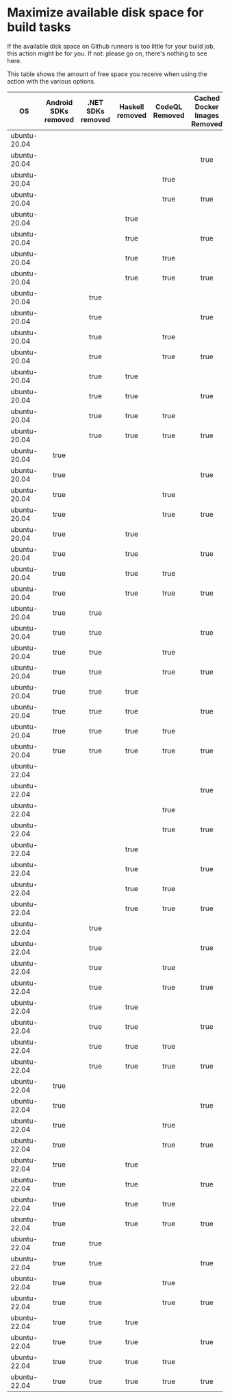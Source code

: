 # Maximize available disk space for build tasks

If the available disk space on Github runners is too little for your build job, this action might be for you.
If not: please go on, there's nothing to see here.

This table shows the amount of free space you receive when using the action with the various options.

OS | Android SDKs removed | .NET SDKs removed | Haskell removed | CodeQL Removed | Cached Docker Images Removed | GB freed | GB free
---|:--------------------:|:-----------------:|:---------------:|:--------------:|:----------------------------:|---------:|-------:
ubuntu-20.04 |  |  |  |  |  | 7 | 35
ubuntu-20.04 |  |  |  |  | true | 11 | 39
ubuntu-20.04 |  |  |  | true |  | 12 | 40
ubuntu-20.04 |  |  |  | true | true | 16 | 44
ubuntu-20.04 |  |  | true |  |  | 7 | 35
ubuntu-20.04 |  |  | true |  | true | 11 | 39
ubuntu-20.04 |  |  | true | true |  | 12 | 40
ubuntu-20.04 |  |  | true | true | true | 16 | 44
ubuntu-20.04 |  | true |  |  |  | 9 | 37
ubuntu-20.04 |  | true |  |  | true | 13 | 41
ubuntu-20.04 |  | true |  | true |  | 14 | 42
ubuntu-20.04 |  | true |  | true | true | 18 | 46
ubuntu-20.04 |  | true | true |  |  | 9 | 37
ubuntu-20.04 |  | true | true |  | true | 13 | 41
ubuntu-20.04 |  | true | true | true |  | 14 | 42
ubuntu-20.04 |  | true | true | true | true | 18 | 46
ubuntu-20.04 | true |  |  |  |  | 18 | 46
ubuntu-20.04 | true |  |  |  | true | 22 | 50
ubuntu-20.04 | true |  |  | true |  | 24 | 52
ubuntu-20.04 | true |  |  | true | true | 27 | 55
ubuntu-20.04 | true |  | true |  |  | 18 | 46
ubuntu-20.04 | true |  | true |  | true | 22 | 50
ubuntu-20.04 | true |  | true | true |  | 24 | 52
ubuntu-20.04 | true |  | true | true | true | 27 | 55
ubuntu-20.04 | true | true |  |  |  | 21 | 49
ubuntu-20.04 | true | true |  |  | true | 24 | 52
ubuntu-20.04 | true | true |  | true |  | 26 | 54
ubuntu-20.04 | true | true |  | true | true | 30 | 58
ubuntu-20.04 | true | true | true |  |  | 21 | 49
ubuntu-20.04 | true | true | true |  | true | 24 | 52
ubuntu-20.04 | true | true | true | true |  | 26 | 54
ubuntu-20.04 | true | true | true | true | true | 30 | 58
ubuntu-22.04 |  |  |  |  |  | 7 | 38
ubuntu-22.04 |  |  |  |  | true | 10 | 41
ubuntu-22.04 |  |  |  | true |  | 13 | 44
ubuntu-22.04 |  |  |  | true | true | 15 | 46
ubuntu-22.04 |  |  | true |  |  | 7 | 38
ubuntu-22.04 |  |  | true |  | true | 10 | 41
ubuntu-22.04 |  |  | true | true |  | 13 | 44
ubuntu-22.04 |  |  | true | true | true | 15 | 46
ubuntu-22.04 |  | true |  |  |  | 9 | 40
ubuntu-22.04 |  | true |  |  | true | 11 | 42
ubuntu-22.04 |  | true |  | true |  | 14 | 45
ubuntu-22.04 |  | true |  | true | true | 17 | 48
ubuntu-22.04 |  | true | true |  |  | 9 | 40
ubuntu-22.04 |  | true | true |  | true | 11 | 42
ubuntu-22.04 |  | true | true | true |  | 14 | 45
ubuntu-22.04 |  | true | true | true | true | 17 | 48
ubuntu-22.04 | true |  |  |  |  | 19 | 50
ubuntu-22.04 | true |  |  |  | true | 22 | 53
ubuntu-22.04 | true |  |  | true |  | 24 | 55
ubuntu-22.04 | true |  |  | true | true | 27 | 58
ubuntu-22.04 | true |  | true |  |  | 19 | 50
ubuntu-22.04 | true |  | true |  | true | 22 | 53
ubuntu-22.04 | true |  | true | true |  | 24 | 55
ubuntu-22.04 | true |  | true | true | true | 27 | 58
ubuntu-22.04 | true | true |  |  |  | 20 | 51
ubuntu-22.04 | true | true |  |  | true | 23 | 54
ubuntu-22.04 | true | true |  | true |  | 25 | 56
ubuntu-22.04 | true | true |  | true | true | 28 | 59
ubuntu-22.04 | true | true | true |  |  | 20 | 51
ubuntu-22.04 | true | true | true |  | true | 23 | 54
ubuntu-22.04 | true | true | true | true |  | 25 | 56
ubuntu-22.04 | true | true | true | true | true | 28 | 59
